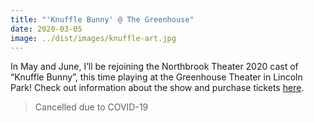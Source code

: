```yaml
---
title: "'Knuffle Bunny' @ The Greenhouse"
date: 2020-03-05
image: ../dist/images/knuffle-art.jpg
---
```


In May and June, I’ll be rejoining the Northbrook Theater 2020 cast of “Knuffle Bunny”, this time playing at the Greenhouse Theater in Lincoln Park! Check out information about the show and purchase tickets [here](https://www.greenhousetheater.org/youngpeoplestheatreofchicago).

> Cancelled due to COVID-19
